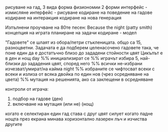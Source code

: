рисуване на гад, 3 вида форма
физиономии 2 форми
интерфейс - измисляне
интерфейс - рисуване
кодиране на поведение на гадове
кодиране на интеракция
кодиране на нова генерация

Изпълнени
проучване на 80те песен: Because the night (patty smith)
концепция на играта
планиране на задачи
кодиране - модел




"Гадовете" се шлаят из обора/петри стъкленицата. общо са 15, разноцветни.
Задачата е да подберем целенасочено гадовете така, че поне един да е достатъчно близо до зададени стойности цвят
Цикълът е в ден и нощ
day
%% инициализират се
%% играчът избира 5, най-близки до зададения цвят, според него
%% всички не-избрани изчезват/умират/на кайма
night
%% избраните се чифтосват всеки с всеки и излиза от всяка двойка по един нов (чрез осредняване на цвета)
%% мутация на решенията, ако са заклещени в осредняване 

контроли от играча:
1) подбор на гадове (ден)
2) включване на мутация (или не) (нощ)

когато е селектиран един гад става с друг цвят силует
когато падне нощта през екрана минава хоризонтално лазерен лъч и изчиства другите
